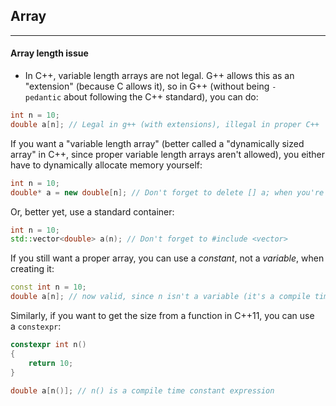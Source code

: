 ## Array
---
#### Array length issue
-  In C++, variable length arrays are not legal. G++ allows this as an "extension" (because C allows it), so in G++ (without being `-pedantic` about following the C++ standard), you can do:

```cpp
int n = 10;
double a[n]; // Legal in g++ (with extensions), illegal in proper C++
```
If you want a "variable length array" (better called a "dynamically sized array" in C++, since proper variable length arrays aren't allowed), you either have to dynamically allocate memory yourself:

```cpp
int n = 10;
double* a = new double[n]; // Don't forget to delete [] a; when you're done!
```

Or, better yet, use a standard container:

```cpp
int n = 10;
std::vector<double> a(n); // Don't forget to #include <vector>
```

If you still want a proper array, you can use a _constant_, not a _variable_, when creating it:

```cpp
const int n = 10;
double a[n]; // now valid, since n isn't a variable (it's a compile time constant)
```

Similarly, if you want to get the size from a function in C++11, you can use a `constexpr`:

```cpp
constexpr int n()
{
    return 10;
}

double a[n()]; // n() is a compile time constant expression
```